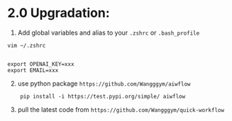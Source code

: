 # 2.0 Upgradation:

1. Add global variables and alias to your `.zshrc` or `.bash_profile`

```shell
vim ~/.zshrc
```

```shell

export OPENAI_KEY=xxx
export EMAIL=xxx

```

2. use python package `https://github.com/Wangggym/aiwflow`

```shell
    pip install -i https://test.pypi.org/simple/ aiwflow

```

3. pull the latest code from `https://github.com/Wangggym/quick-workflow`